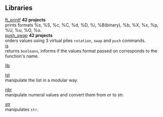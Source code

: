 

## Libraries

[ft_printf](https://github.com/spajeo/push_swap/tree/master/libft/ft_printf) __42 projects__   	   
	prints formats %s, %S, %c, %C, %d, %D, %i, %B(binary), %b, %X, %x, %p, %U, %u, %O, %o.   
[push_swap](https://github.com/spajeo/push_swap/tree/master/libft/push_swap)	__42 projects__       	   
	orders values using 3 virtual piles `rotation`, `swap` and `push` commands.    
[is](https://github.com/spajeo/push_swap/tree/master/libft/is)     
  returns `booleans`, informs if the values format passed on corresponds to the function's name.

[lib](https://github.com/spajeo/push_swap/tree/master/libft/lib)     
  	

[lst](https://github.com/spajeo/push_swap/tree/master/libft/lst)         	
  	manipulate the list in a modular way.

[nbr](https://github.com/spajeo/push_swap/tree/master/libft/nbr)       	   
	manipulate numeral values and convert them from or to str.


[str](https://github.com/spajeo/push_swap/tree/master/libft/str)  	       
	manipulates `str`.

